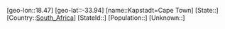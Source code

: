 ﻿---
location: [-33.94,18.47]
type: City
tags:
- geo/City


SpocWebEntityId: 31301
isDeleted: false
confidential: public

---
[geo-lon::18.47]
[geo-lat::-33.94]
[name::Kapstadt=Cape Town]
[State::]
[Country::[South_Africa](geo/Continent/Africa/South_Africa.md)]
[StateId::]
[Population::]
[Unknown::]

